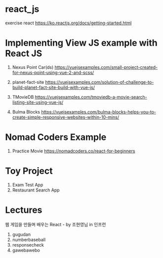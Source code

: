 # react_js

exercise react
https://ko.reactjs.org/docs/getting-started.html

# Implementing View JS example with React JS

1. Nexus Point Car(ds)
https://vuejsexamples.com/small-project-created-for-nexus-point-using-vue-2-and-scss/

2. planet-fact-site
https://vuejsexamples.com/solution-of-challenge-to-build-planet-fact-site-build-with-vue-js/

3. TMovieDB
https://vuejsexamples.com/tmoviedb-a-movie-search-listing-site-using-vue-js/

4. Bulma Blocks
https://vuejsexamples.com/bulma-blocks-helps-you-to-create-simple-responsive-websites-within-10-mins/


# Nomad Coders Example

1. Practice Movie
https://nomadcoders.co/react-for-beginners

# Toy Project

1. Exam Test App
2. Restaurant Search App

# Lectures

웹 게임을 만들며 배우는 React - by 조현영님 in 인프런
 1. gugudan
 2. numberbaseball
 3. responsecheck
 4. gawebawebo